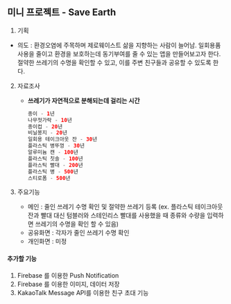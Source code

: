 ## 미니 프로젝트 - Save Earth 



1. 기획
   
- 의도 : 환경오염에 주목하며 제로웨이스트 삶을 지향하는 사람이 늘어남. 일회용품 사용을 줄이고 환경을 보호하는데 동기부여를 줄 수 있는 앱을 만들어보고자 한다. 절약한 쓰레기의 수명을 확인할 수 있고, 이를 주변 친구들과 공유할 수 있도록 한다.
   
2. 자료조사 

   - **쓰레기가 자연적으로 분해되는데 걸리는 시간**

     ```swift
     종이 - 1년
     나무젓가락 - 10년
     종이컵 - 20년
     비닐봉지 - 20년
     일회용 테이크아웃 잔 - 30년
     플라스틱 병뚜껑 - 30년
     알루미늄 캔 - 100년
     플라스틱 칫솔 - 100년
     플라스틱 빨대 - 200년
     플라스틱 병 - 500년
     스티로폼 - 500년
     ```

3. 주요기능
   - 메인 : 줄인 쓰레기 수명 확인 및 절약한 쓰레기 등록
     (ex. 플라스틱 테이크아웃 잔과 빨대 대신 텀블러와 스테인리스 빨대를 사용했을 때 종류와 수량을 입력하면 쓰레기의 수명을 확인 할 수 있음)
   - 공유화면 : 각자가 줄인 쓰레기 수명 확인
   - 개인화면 : 미정





#### 추가할 기능

1. Firebase 를 이용한 Push Notification
2. Firebase 를 이용한 이미지, 데이터 저장
3. KakaoTalk Message API를 이용한 친구 초대 기능